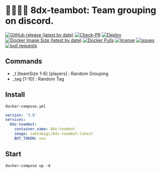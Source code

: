 # 👨‍👨‍👦‍👦 8dx-teambot: Team grouping on discord.

[![GitHub release (latest by date)](https://img.shields.io/github/v/release/iamtakagi/8dx-teambot)](https://github.com/iamtakagi/8dx-teambot/releases)
[![Check-PR](https://github.com/iamtakagi/8dx-teambot/actions/workflows/check-pr.yml/badge.svg)](https://github.com/iamtakagi/8dx-teambot/actions/workflows/check-pr.yml)
[![Deploy](https://github.com/iamtakagi/8dx-teambot/actions/workflows/deploy.yml/badge.svg)](https://github.com/iamtakagi/8dx-teambot/actions/workflows/deploy.yml)
[![Docker Image Size (latest by date)](https://img.shields.io/docker/image-size/iamtakagi/8dx-teambot)](https://hub.docker.com/r/iamtakagi/8dx-teambot)
[![Docker Pulls](https://img.shields.io/docker/pulls/iamtakagi/8dx-teambot)](https://hub.docker.com/r/iamtakagi/8dx-teambot)
[![license](https://img.shields.io/github/license/iamtakagi/8dx-teambot)](https://github.com/iamtakagi/8dx-teambot/blob/master/LICENSE)
[![issues](https://img.shields.io/github/issues/iamtakagi/8dx-teambot)](https://github.com/iamtakagi/8dx-teambot/issues)
[![pull requests](https://img.shields.io/github/issues-pr/iamtakagi/8dx-teambot)](https://github.com/iamtakagi/8dx-teambot/pulls)

## Commands
- _t [teamSize 1-6] [players] : Random Grouping
- _tag [1-10] : Random Tag

## Install
`docker-compose.yml`
```yml
version: '3.8'
services:
  8dx-teambot:
    container_name: 8dx-teambot
    image: iamtakagi/8dx-teambot:latest
    BOT_TOKEN: xxx
```

## Start
```console
docker-compose up -d
```